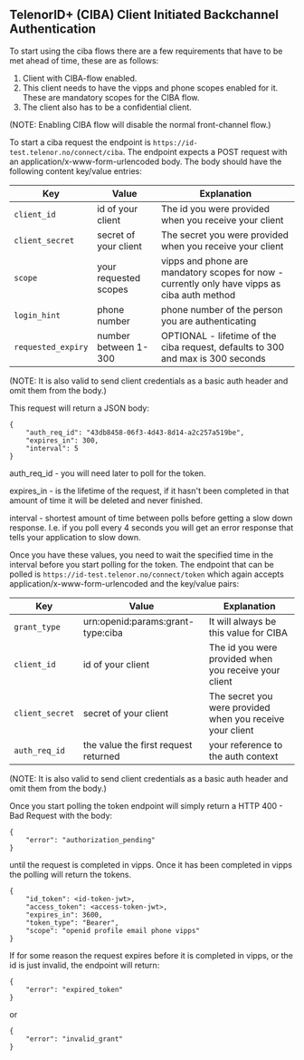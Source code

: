 ## TelenorID\+ \(CIBA\) Client Initiated Backchannel Authentication

To start using the ciba flows there are a few requirements that have to be met ahead of time, these are as follows:
1. Client with CIBA-flow enabled.
2. This client needs to have the vipps and phone scopes enabled for it. These are mandatory scopes for the CIBA flow.
3. The client also has to be a confidential client.

(NOTE: Enabling CIBA flow will disable the normal front-channel flow.)

To start a ciba request the endpoint is ```https://id-test.telenor.no/connect/ciba```. The endpoint expects a POST request with an application/x-www-form-urlencoded body.
The body should have the following content key/value entries:


| Key                    | Value                 | Explanation                                                                                  |
|------------------------|-----------------------|----------------------------------------------------------------------------------------------|
| ```client_id```        | id of your client     | The id you were provided when you receive your client                                        |
| ```client_secret```    | secret of your client | The secret you were provided when you receive your client                                    |
| ```scope```            | your requested scopes | vipps and phone are mandatory scopes for now - currently only have vipps as ciba auth method |
| ```login_hint```       | phone number          | phone number of the person you are authenticating                                            |
| ```requested_expiry``` | number between 1-300  | OPTIONAL - lifetime of the ciba request, defaults to 300 and max is 300 seconds              |
(NOTE: It is also valid to send client credentials as a basic auth header and omit them from the body.)

This request will return a JSON body:
```
{
    "auth_req_id": "43db8458-06f3-4d43-8d14-a2c257a519be",
    "expires_in": 300,
    "interval": 5
}
```
auth_req_id - you will need later to poll for the token.

expires_in - is the lifetime of the request, if it hasn't been completed in that amount of time it will be deleted and never finished.

interval - shortest amount of time between polls before getting a slow down response. I.e. if you poll every 4 seconds you will get an error response that tells your application to slow down.

Once you have these values, you need to wait the specified time in the interval before you start polling for the token. The endpoint that can be polled is ```https://id-test.telenor.no/connect/token``` which again accepts application/x-www-form-urlencoded and the key/value pairs:

| Key                 | Value                                | Explanation                                               |
|---------------------|--------------------------------------|-----------------------------------------------------------|
| ```grant_type```    | urn:openid:params:grant-type:ciba    | It will always be this value for CIBA                     |
| ```client_id```     | id of your client                    | The id you were provided when you receive your client     |
| ```client_secret``` | secret of your client                | The secret you were provided when you receive your client |
| ```auth_req_id```   | the value the first request returned | your reference to the auth context                        |
(NOTE: It is also valid to send client credentials as a basic auth header and omit them from the body.)

Once you start polling the token endpoint will simply return a HTTP 400 - Bad Request with the body:
```
{
    "error": "authorization_pending"
}
```

until the request is completed in vipps. Once it has been completed in vipps the polling will return the tokens.
```
{
    "id_token": <id-token-jwt>,
    "access_token": <access-token-jwt>,
    "expires_in": 3600,
    "token_type": "Bearer",
    "scope": "openid profile email phone vipps"
}
```



If for some reason the request expires before it is completed in vipps, or the id is just invalid, the endpoint will return:
```
{
    "error": "expired_token"
}
```
or
```
{
    "error": "invalid_grant"
}
```

